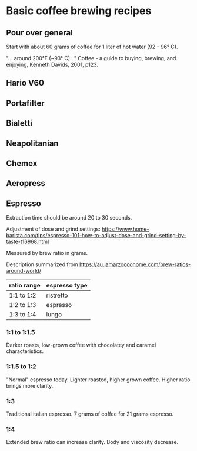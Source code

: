 # Basic coffee brewing recipes

## Pour over general

Start with about 60 grams of coffee for 1 liter of hot water (92 - 96° C).

"... around 200°F (~93° C)..." Coffee - a guide to buying, brewing, and enjoying, Kenneth Davids, 2001, p123.


## Hario V60

## Portafilter

## Bialetti

## Neapolitanian

## Chemex

## Aeropress

## Espresso

Extraction time should be around 20 to 30 seconds.

Adjustment of dose and grind settings:
https://www.home-barista.com/tips/espresso-101-how-to-adjust-dose-and-grind-setting-by-taste-t16968.html

Measured by brew ratio in grams.

Description summarized from https://au.lamarzoccohome.com/brew-ratios-around-world/

| ratio range | espresso type |
|-------------|---------------|
| 1:1 to 1:2  | ristretto     |
| 1:2 to 1:3  | espresso      |
| 1:3 to 1:4  | lungo         |

### 1:1 to 1:1.5 

Darker roasts, low-grown coffee with chocolatey and caramel characteristics.

### 1:1.5 to 1:2 

"Normal" espresso today.
Lighter roasted, higher grown coffee.
Higher ratio brings more clarity.

### 1:3

Traditional italian espresso. 7 grams of coffee for 21 grams espresso.

### 1:4

Extended brew ratio can increase clarity. Body and viscosity decrease.
